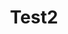 ---
layout: about
title: Test2
categories: project
folder: test2
cover: test2.png
description: Lorem ipsum dolor sit amet, consectetur adipiscing elit. Duis consequat, felis vel rutrum finibus, tortor turpis scelerisque eros, et mattis lacus diam at enim.
tags: [tag1, tag2, tag3, tag4, project-feature ]
  
---